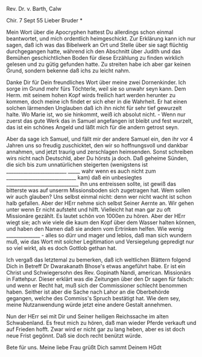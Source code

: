Rev. Dr. v. Barth, Calw

 Chir. 7 Sept 55
Lieber Bruder <Barth>*

Mein Wort über die Apocryphen hattest Du allerdings schon einmal beantwortet, und mich ordentlich heimgeschickt. Zur Erklärung kann ich nur sagen, daß ich was das Bibelwerk an Ort und Stelle über sie sagt flüchtig durchgegangen hatte, während ich den Abschnitt über Judith und das Bemühen geschichtlichen Boden für diese Erzählung zu finden wirklich gelesen und zu gütig gefunden hatte. Zu streiten habe ich aber gar keinen Grund, sondern bekenne daß ichs zu leicht nahm.

Danke Dir für Dein freundliches Wort über meine zwei Dornenkinder. Ich sorge im Grund mehr fürs Töchterle, weil sie so unwahr seyn kann. Dem Herm. mit seinem hohen Kopf wirds freilich hart werden herunter zu kommen, doch meine ich findet er sich eher in die Wahrheit. Er hat einen solchen lärmenden Unglauben daß ich ihn nicht für sehr tief gewurzelt halte. Wo Marie ist, wo sie hinkommt, weiß ich absolut nicht. - Wenn nur zuerst das gute Werk das in Samuel angefangen ist bleibt und fest wurzelt, das ist ein schönes Angeld und läßt mich für die andern getrost seyn.

Aber da sage ich Samuel, und fällt mir der andere Samuel ein, den ihr vor 4 Jahren uns so freudig zuschicktet, den wir so hoffnungsvoll und dankbar annahmen, und jetzt traurig und zerschlagen heimsenden. Sonst schreiben wirs nicht nach Deutschld, aber Du hörsts ja doch. Daß geheime Sünden, die sich bis zum unnatürlichen steigerten (wenigstens ist _________________________ _____ wahr wenn es auch nicht zum _____________________________ kam) daß ein unbesiegtes ______________________________ ihn uns entreissen sollte, ist gewiß das bitterste was auf unserm Missionsboden sich zugetragen hat. Wem sollen wir auch glauben? Uns selbst einmal nicht: denn wer nicht wacht ist schon halb gefallen. Aber der HErr nehme sich selbst Seiner Aernte an. Wir gehen unter wenn Er nicht aufsteht und hilft. Vielleicht hat man gar zu oft Missionäre gezählt. Es lautet schön von 1000en zu hören. Aber der HErr wiegt sie; ach wie viele die kaum den Kopf über dem Wasser halten können, und haben den Namen daß sie andern vom Ertrinken helfen. Wie wenig ______________ - alles so dürr und mager und leblos, daß man sich wundern muß, wie das Wort mit solcher Legitimation und Versiegelung gepredigt nur so viel wirkt, als es doch Gottlob gethan hat.

Ich vergaß das letztemal zu bemerken, daß ich weltlichen Blättern folgend Dich in Betreff Dr Dwarakanath Bhose's etwas angeführt habe. Er ist ein Christ und Schwiegersohn des Rev. Gopinath Nandi, american. Missionärs in Fattehpur. Dieser erklärt was die Zeitungen über den Dr sagen für falsch: und wenn er Recht hat, muß sich der Commissioner schlecht benommen haben. Seither ist aber die Sache nach Lahor an die Oberbehörde gegangen, welche des Commiss's Spruch bestätigt hat. Wie dem sey, meine Nutzanwendung würde jetzt eine andere Gestalt annehmen.

Nun der HErr sei mit Dir und Seiner heiligen Reichssache im alten Schwabenland. Es freut mich zu hören, daß man wieder Pferde verkauft und auf Frieden hofft. Zwar wird er nicht gar zu lang heben, aber es ist doch neue Frist gegönnt. Daß sie doch recht benützt würde.

Bete für uns. Meine liebe Frau grüßt Dich
 sammt Deinem HGdt

